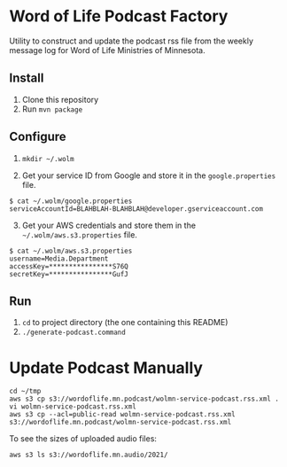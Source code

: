 # Word of Life Podcast Factory

Utility to construct and update the podcast rss file from the weekly message log for Word of Life Ministries of Minnesota.

## Install

1. Clone this repository
2. Run `mvn package`

## Configure

1. `mkdir ~/.wolm`

2. Get your service ID from Google and store it in the `google.properties` file.
```
$ cat ~/.wolm/google.properties
serviceAccountId=BLAHBLAH-BLAHBLAH@developer.gserviceaccount.com
```

3. Get your AWS credentials and store them in the `~/.wolm/aws.s3.properties` file.
```
$ cat ~/.wolm/aws.s3.properties 
username=Media.Department
accessKey=****************S76Q
secretKey=****************GufJ
```

## Run

1. `cd` to project directory (the one containing this README)
2. `./generate-podcast.command`

# Update Podcast Manually

```
cd ~/tmp
aws s3 cp s3://wordoflife.mn.podcast/wolmn-service-podcast.rss.xml .
vi wolmn-service-podcast.rss.xml
aws s3 cp --acl=public-read wolmn-service-podcast.rss.xml s3://wordoflife.mn.podcast/wolmn-service-podcast.rss.xml
```
To see the sizes of uploaded audio files:
```
aws s3 ls s3://wordoflife.mn.audio/2021/
```
